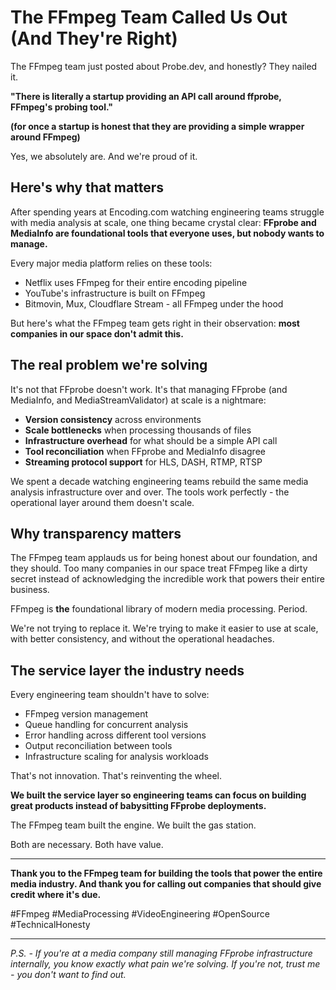 # The FFmpeg Team Called Us Out (And They're Right)

The FFmpeg team just posted about Probe.dev, and honestly? They nailed it.

**"There is literally a startup providing an API call around ffprobe, FFmpeg's probing tool."**

**(for once a startup is honest that they are providing a simple wrapper around FFmpeg)**

Yes, we absolutely are. And we're proud of it.

## Here's why that matters

After spending years at Encoding.com watching engineering teams struggle with media analysis at scale, one thing became crystal clear: **FFprobe and MediaInfo are foundational tools that everyone uses, but nobody wants to manage.**

Every major media platform relies on these tools:
- Netflix uses FFmpeg for their entire encoding pipeline
- YouTube's infrastructure is built on FFmpeg
- Bitmovin, Mux, Cloudflare Stream - all FFmpeg under the hood

But here's what the FFmpeg team gets right in their observation: **most companies in our space don't admit this.**

## The real problem we're solving

It's not that FFprobe doesn't work. It's that managing FFprobe (and MediaInfo, and MediaStreamValidator) at scale is a nightmare:

- **Version consistency** across environments
- **Scale bottlenecks** when processing thousands of files
- **Infrastructure overhead** for what should be a simple API call
- **Tool reconciliation** when FFprobe and MediaInfo disagree
- **Streaming protocol support** for HLS, DASH, RTMP, RTSP

We spent a decade watching engineering teams rebuild the same media analysis infrastructure over and over. The tools work perfectly - the operational layer around them doesn't scale.

## Why transparency matters

The FFmpeg team applauds us for being honest about our foundation, and they should. Too many companies in our space treat FFmpeg like a dirty secret instead of acknowledging the incredible work that powers their entire business.

FFmpeg is **the** foundational library of modern media processing. Period.

We're not trying to replace it. We're trying to make it easier to use at scale, with better consistency, and without the operational headaches.

## The service layer the industry needs

Every engineering team shouldn't have to solve:
- FFmpeg version management
- Queue handling for concurrent analysis
- Error handling across different tool versions
- Output reconciliation between tools
- Infrastructure scaling for analysis workloads

That's not innovation. That's reinventing the wheel.

**We built the service layer so engineering teams can focus on building great products instead of babysitting FFprobe deployments.**

The FFmpeg team built the engine. We built the gas station.

Both are necessary. Both have value.

---

**Thank you to the FFmpeg team for building the tools that power the entire media industry. And thank you for calling out companies that should give credit where it's due.**

#FFmpeg #MediaProcessing #VideoEngineering #OpenSource #TechnicalHonesty

---

*P.S. - If you're at a media company still managing FFprobe infrastructure internally, you know exactly what pain we're solving. If you're not, trust me - you don't want to find out.* 